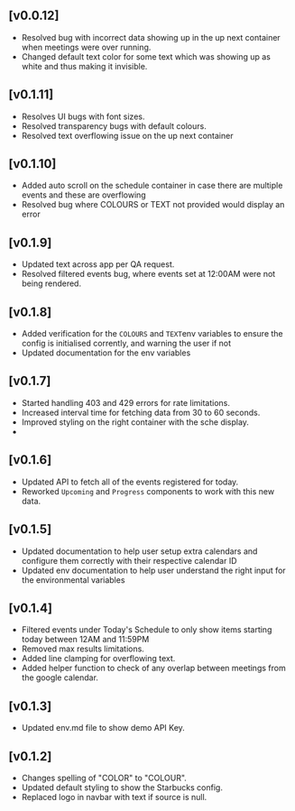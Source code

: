 ## [v0.0.12]

- Resolved bug with incorrect data showing up in the up next container when meetings were over running.
- Changed default text color for some text which was showing up as white and thus making it invisible.

## [v0.1.11]

- Resolves UI bugs with font sizes.
- Resolved transparency bugs with default colours.
- Resolved text overflowing issue on the up next container

## [v0.1.10]

- Added auto scroll on the schedule container in case there are multiple events and these are overflowing
- Resolved bug where COLOURS or TEXT not provided would display an error

## [v0.1.9]

- Updated text across app per QA request.
- Resolved filtered events bug, where events set at 12:00AM were not being rendered.

## [v0.1.8]

- Added verification for the `COLOURS` and `TEXT`env variables to ensure the config is initialised corrently, and warning the user if not
- Updated documentation for the env variables

## [v0.1.7]

- Started handling 403 and 429 errors for rate limitations.
- Increased interval time for fetching data from 30 to 60 seconds.
- Improved styling on the right container with the sche display.
-

## [v0.1.6]

- Updated API to fetch all of the events registered for today.
- Reworked `Upcoming` and `Progress` components to work with this new data.

## [v0.1.5]

- Updated documentation to help user setup extra calendars and configure them correctly with their respective calendar ID
- Updated env documentation to help user understand the right input for the environmental variables

## [v0.1.4]

- Filtered events under Today's Schedule to only show items starting today between 12AM and 11:59PM
- Removed max results limitations.
- Added line clamping for overflowing text.
- Added helper function to check of any overlap between meetings from the google calendar.

## [v0.1.3]

- Updated env.md file to show demo API Key.

## [v0.1.2]

- Changes spelling of "COLOR" to "COLOUR".
- Updated default styling to show the Starbucks config.
- Replaced logo in navbar with text if source is null.

